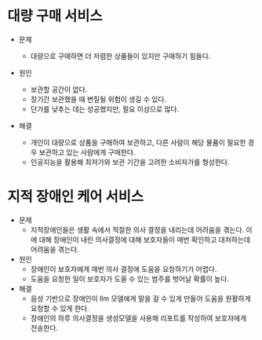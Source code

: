 # 대량 구매 서비스

* 문제

  * 대량으로 구매하면 더 저렴한 상품들이 있지만 구매하기 힘들다.

* 원인

  * 보관할 공간이 없다.
  * 장기간 보관했을 때 변질될 위험이 생길 수 있다.
  * 단가를 낮추는 데는 성공했지만, 필요 이상으로 많다.

* 해결

  * 개인이 대량으로 상품을 구매하여 보관하고, 다른 사람이 해당 물품이 필요한 경우 보관하고 있는 사람에게 구매한다.
  * 인공지능을 활용해 최저가와 보관 기간을 고려한 소비자가를 형성한다.

  

# 지적 장애인 케어 서비스

* 문제
  * 지적장애인들은 생활 속에서 적절한 의사 결정을 내리는데 어려움을 겪는다. 이에 대해 장애인이 내린 의사결정에 대해 보호자들이 매번 확인하고 대처하는데 어려움을 겪는다.
* 원인
  * 장애인이 보호자에게 매번 의사 결정에 도움을 요청하기가 어렵다.
  * 도움을 요청한 일이 보호자가 도울 수 있는 범주를 벗어날 확률이 높다.
* 해결
  * 음성 기반으로 장애인이 llm 모델에게 말을 걸 수 있게 만들어 도움을 원활하게 요청할 수 있게 한다.
  * 장애인의 하루 의사결정을 생성모델을 사용해 리포트를 작성하여 보호자에게 전송한다.

